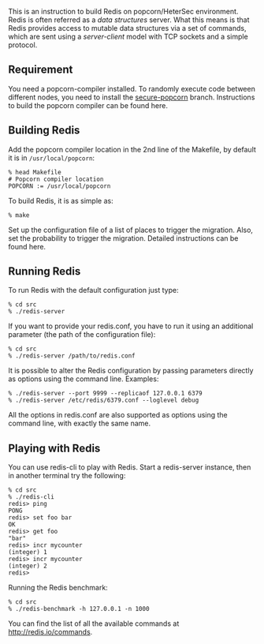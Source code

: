 This is an instruction to build Redis on popcorn/HeterSec environment.
Redis is often referred as a *data structures* server. What this means is that Redis provides access to mutable data structures via a set of commands, which are sent using a *server-client* model with TCP sockets and a simple protocol.

Requirement
--------------

You need a popcorn-compiler installed. To randomly execute code between different nodes, you need to install the [secure-popcorn](https://github.com/ssrg-vt/popcorn-compiler/tree/secure-popcorn) branch.
Instructions to build the popcorn compiler can be found here.


Building Redis
--------------

Add the popcorn compiler location in the 2nd line of the Makefile, by default it is in `/usr/local/popcorn`:
```
% head Makefile
# Popcorn compiler location
POPCORN := /usr/local/popcorn
```

To build Redis, it is as simple as:
```
% make
```

Set up the configuration file of a list of places to trigger the migration. Also, set the probability to trigger the migration. Detailed instructions can be found here.

Running Redis
-------------

To run Redis with the default configuration just type:
```
% cd src
% ./redis-server
```

If you want to provide your redis.conf, you have to run it using an additional
parameter (the path of the configuration file):
```
% cd src
% ./redis-server /path/to/redis.conf
```

It is possible to alter the Redis configuration by passing parameters directly
as options using the command line. Examples:
```
% ./redis-server --port 9999 --replicaof 127.0.0.1 6379
% ./redis-server /etc/redis/6379.conf --loglevel debug
```

All the options in redis.conf are also supported as options using the command
line, with exactly the same name.

Playing with Redis
------------------

You can use redis-cli to play with Redis. Start a redis-server instance,
then in another terminal try the following:
```
% cd src
% ./redis-cli
redis> ping
PONG
redis> set foo bar
OK
redis> get foo
"bar"
redis> incr mycounter
(integer) 1
redis> incr mycounter
(integer) 2
redis>
```

Running the Redis benchmark:
```
% cd src
% ./redis-benchmark -h 127.0.0.1 -n 1000
```

You can find the list of all the available commands at http://redis.io/commands.